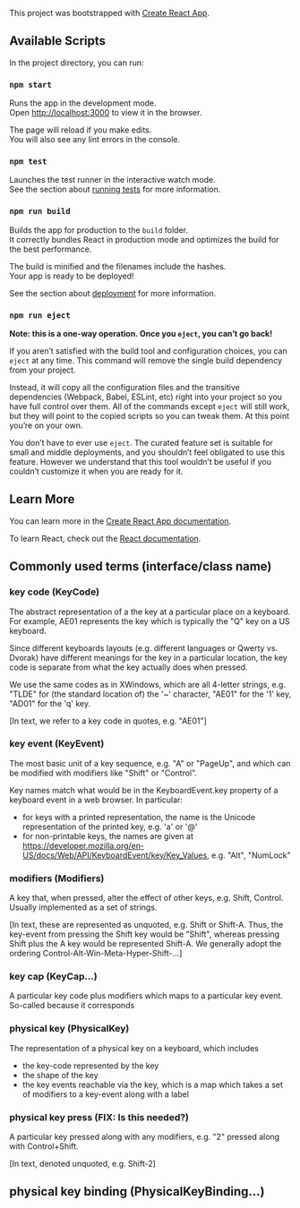 This project was bootstrapped with [Create React App](https://github.com/facebook/create-react-app).

## Available Scripts

In the project directory, you can run:

### `npm start`

Runs the app in the development mode.<br>
Open [http://localhost:3000](http://localhost:3000) to view it in the browser.

The page will reload if you make edits.<br>
You will also see any lint errors in the console.

### `npm test`

Launches the test runner in the interactive watch mode.<br>
See the section about [running tests](https://facebook.github.io/create-react-app/docs/running-tests) for more information.

### `npm run build`

Builds the app for production to the `build` folder.<br>
It correctly bundles React in production mode and optimizes the build for the best performance.

The build is minified and the filenames include the hashes.<br>
Your app is ready to be deployed!

See the section about [deployment](https://facebook.github.io/create-react-app/docs/deployment) for more information.

### `npm run eject`

**Note: this is a one-way operation. Once you `eject`, you can’t go back!**

If you aren’t satisfied with the build tool and configuration choices, you can `eject` at any time. This command will remove the single build dependency from your project.

Instead, it will copy all the configuration files and the transitive dependencies (Webpack, Babel, ESLint, etc) right into your project so you have full control over them. All of the commands except `eject` will still work, but they will point to the copied scripts so you can tweak them. At this point you’re on your own.

You don’t have to ever use `eject`. The curated feature set is suitable for small and middle deployments, and you shouldn’t feel obligated to use this feature. However we understand that this tool wouldn’t be useful if you couldn’t customize it when you are ready for it.

## Learn More

You can learn more in the [Create React App documentation](https://facebook.github.io/create-react-app/docs/getting-started).

To learn React, check out the [React documentation](https://reactjs.org/).

## Commonly used terms (interface/class name)

### key code (KeyCode)

The abstract representation of a the key at a particular place on a keyboard. For example, AE01 represents the key which is typically the "Q" key on a US keyboard.

Since different keyboards layouts (e.g. different languages or Qwerty vs. Dvorak) have different meanings for the key in a particular location, the key code is separate from what the key actually does when pressed.

We use the same codes as in XWindows, which are all 4-letter strings, e.g. "TLDE" for (the standard location of) the '~' character, "AE01" for the '1' key, "AD01" for the 'q' key.

[In text, we refer to a key code in quotes, e.g. "AE01"]

### key event (KeyEvent)

The most basic unit of a key sequence, e.g. "A" or "PageUp", and which can be modified with modifiers like "Shift" or "Control".

Key names match what would be in the KeyboardEvent.key property of a keyboard event in a web browser. In particular:
- for keys with a printed representation, the name is the Unicode representation of the printed key, e.g. 'a' or '@'
- for non-printable keys, the names are given at https://developer.mozilla.org/en-US/docs/Web/API/KeyboardEvent/key/Key_Values, e.g. "Alt", "NumLock"

### modifiers (Modifiers)

A key that, when pressed, alter the effect of other keys, e.g. Shift, Control. Usually implemented as a set of strings.

[In text, these are represented as unquoted, e.g. Shift or Shift-A. Thus, the key-event from pressing the Shift key would be "Shift", whereas pressing Shift plus the A key would be represented Shift-A. We generally adopt the ordering Control-Alt-Win-Meta-Hyper-Shift-...]

### key cap (KeyCap...)

A particular key code plus modifiers which maps to a particular key event. So-called because it corresponds 


### physical key (PhysicalKey)

The representation of a physical key on a keyboard, which includes
- the key-code represented by the key
- the shape of the key
- the key events reachable via the key, which is a map which takes a set of modifiers to a key-event along with a label

### physical key press (FIX: Is this needed?)

A particular key pressed along with any modifiers, e.g. "2" pressed along with Control+Shift.

[In text, denoted unquoted, e.g. Shift-2]

## physical key binding (PhysicalKeyBinding...)


